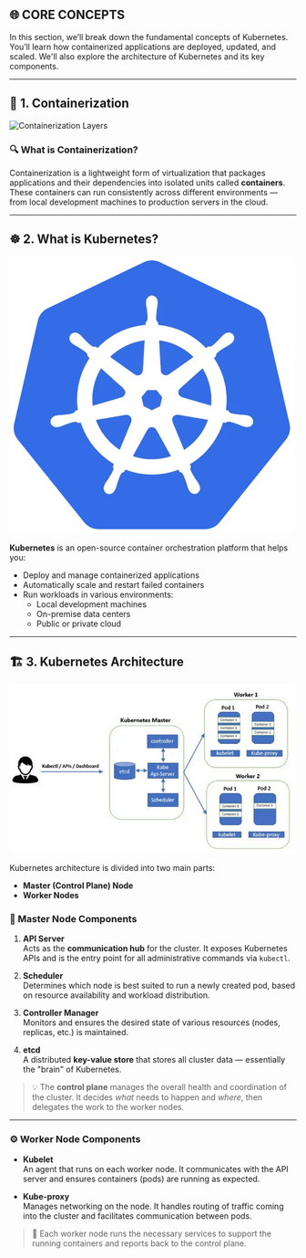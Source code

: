 ## 🌐 CORE CONCEPTS

In this section, we’ll break down the fundamental concepts of Kubernetes. You’ll learn how containerized applications are deployed, updated, and scaled. We'll also explore the architecture of Kubernetes and its key components.

---

## 🚢 1. Containerization

![Containerization Layers](/images/containerization.png)

### 🔍 What is Containerization?

Containerization is a lightweight form of virtualization that packages applications and their dependencies into isolated units called **containers**. These containers can run consistently across different environments — from local development machines to production servers in the cloud.

---

## ☸️ 2. What is Kubernetes?

![Kubernetes Logo](/Images/kuberneteslogo.png)

**Kubernetes** is an open-source container orchestration platform that helps you:
- Deploy and manage containerized applications
- Automatically scale and restart failed containers
- Run workloads in various environments:
  - Local development machines
  - On-premise data centers
  - Public or private cloud

---

## 🏗️ 3. Kubernetes Architecture

![Kubernetes Architecture Diagram](/Images/Architecture.png)

Kubernetes architecture is divided into two main parts:
- **Master (Control Plane) Node**
- **Worker Nodes**

### 🧠 Master Node Components

1. **API Server**  
   Acts as the **communication hub** for the cluster. It exposes Kubernetes APIs and is the entry point for all administrative commands via `kubectl`.

2. **Scheduler**  
   Determines which node is best suited to run a newly created pod, based on resource availability and workload distribution.

3. **Controller Manager**  
   Monitors and ensures the desired state of various resources (nodes, replicas, etc.) is maintained.

4. **etcd**  
   A distributed **key-value store** that stores all cluster data — essentially the "brain" of Kubernetes.

> 💡 The **control plane** manages the overall health and coordination of the cluster. It decides *what* needs to happen and *where*, then delegates the work to the worker nodes.

---

### ⚙️ Worker Node Components

- **Kubelet**  
  An agent that runs on each worker node. It communicates with the API server and ensures containers (pods) are running as expected.

- **Kube-proxy**  
  Manages networking on the node. It handles routing of traffic coming into the cluster and facilitates communication between pods.

> 🧩 Each worker node runs the necessary services to support the running containers and reports back to the control plane.
